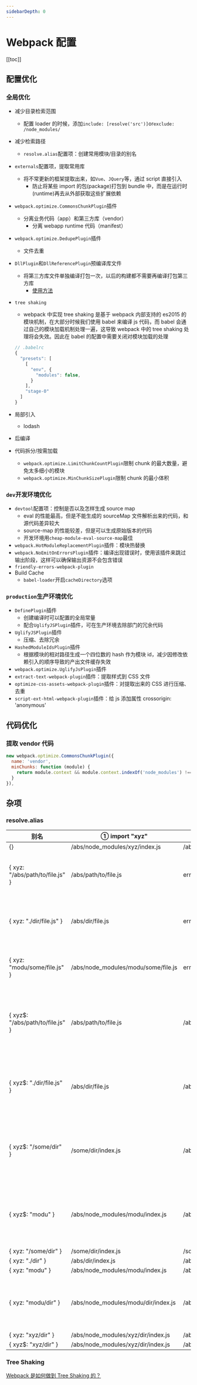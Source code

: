 ```yaml
---
sidebarDepth: 0
---
```


# Webpack 配置

[[toc]]

## 配置优化

### 全局优化

- 减少目录检索范围
  - 配置 loader 的时候，添加`include: [resolve('src')]`or`exclude: /node_modules/`
- 减少检索路径
  - `resolve.alias`配置项：创建常用模块/目录的别名
- `externals`配置项，提取常用库
  - 将不常更新的框架提取出来，如`Vue`、`JQuery`等，通过 script 直接引入
    - 防止将某些 import 的包(package)打包到 bundle 中，而是在运行时(runtime)再去从外部获取这些扩展依赖
- `webpack.optimize.CommonsChunkPlugin`插件
  - 分离业务代码（app）和第三方库（vendor）
    - 分离 webapp runtime 代码（manifest）
- `webpack.optimize.DedupePlugin`插件
  - 文件去重
- `DllPlugin`和`DllReferencePlugin`预编译库文件
  - 将第三方库文件单独编译打包一次，以后的构建都不需要再编译打包第三方库
    - [使用方法](http://www.jishux.com/plus/view-681807-1.html)
- `tree shaking`
  - webpack 中实现 tree shaking 是基于 webpack 内部支持的 es2015 的模块机制，在大部分时候我们使用 babel 来编译 js 代码，而 babel 会通过自己的模块加载机制处理一遍，这导致 webpack 中的 tree shaking 处理将会失效。因此在 babel 的配置中需要关闭对模块加载的处理

  ```js
  // .babelrc
  {
    "presets": [
      [
        "env", {
          "modules": false,
        }
      ],
      "stage-0"
    ]
  }
  ```

- 局部引入
  - lodash
- 后编译
- 代码拆分/按需加载
  - `webpack.optimize.LimitChunkCountPlugin`限制 chunk 的最大数量，避免太多细小的模块
  - `webpack.optimize.MinChunkSizePlugin`限制 chunk 的最小体积

### `dev`开发环境优化

- `devtool`配置项：控制是否以及怎样生成 source map
  - eval 的性能最高，但是不能生成的 sourceMap 文件解析出来的代码，和源代码差异较大
  - source-map 的性能较差，但是可以生成原始版本的代码
  - 开发环境用`cheap-module-eval-source-map`最佳
- `webpack.HotModuleReplacementPlugin`插件：模块热替换
- `webpack.NoEmitOnErrorsPlugin`插件：编译出现错误时，使用该插件来跳过输出阶段，这样可以确保输出资源不会包含错误
- `friendly-errors-webpack-plugin`
- Build Cache
  - `babel-loader`开启`cacheDirectory`选项

### `production`生产环境优化

- `DefinePlugin`插件
  - 创建编译时可以配置的全局常量
  - 配合`UglifyJSPlugin`插件，可在生产环境去除部门的冗余代码
- `UglifyJSPlugin`插件
  - 压缩、去除冗余
- `HashedModuleIdsPlugin`插件
  - 根据模块的相对路径生成一个四位数的 hash 作为模块 id，减少因修改依赖引入的顺序导致的产出文件缓存失效
- `webpack.optimize.UglifyJsPlugin`插件
- `extract-text-webpack-plugin`插件：提取样式到 CSS 文件
- `optimize-css-assets-webpack-plugin`插件：对提取出来的 CSS 进行压缩、去重
- `script-ext-html-webpack-plugin`插件：给 js 添加属性 crossorigin: 'anonymous'

## 代码优化

### 提取 vendor 代码

```js
new webpack.optimize.CommonsChunkPlugin({
  name: 'vendor',
  minChunks: function (module) {
    return module.context && module.context.indexOf('node_modules') !== -1
  }
}),
```

## 杂项

### resolve.alias

别名 | ① import "xyz" | ② import "xyz/file.js" | 说明
--- | --- | --- | ---
{} | /abs/node_modules/xyz/index.js | /abs/node_modules/xyz/file.js |
{ xyz: "/abs/path/to/file.js" } | /abs/path/to/file.js | error | 别名值为文件，②方式出错
{ xyz: "./dir/file.js" } | /abs/dir/file.js | error | 别名值为文件，②方式出错
{ xyz: "modu/some/file.js" } | /abs/node_modules/modu/some/file.js | error | 别名值为文件，②方式出错
{ xyz$: "/abs/path/to/file.js" } | /abs/path/to/file.js | /abs/node_modules/xyz/file.js | ②精确匹配时未匹配上，采用常规处理方式
{ xyz$: "./dir/file.js" } | /abs/dir/file.js | /abs/node_modules/xyz/file.js | ②精确匹配时未匹配上，采用常规处理方式
{ xyz$: "/some/dir" } | /some/dir/index.js | /abs/node_modules/xyz/file.js | ②精确匹配时未匹配上，采用常规处理方式
{ xyz$: "modu" } | /abs/node_modules/modu/index.js | /abs/node_modules/xyz/file.js | ②精确匹配时未匹配上，采用常规处理方式
{ xyz: "/some/dir" } | /some/dir/index.js | /some/dir/file.js |
{ xyz: "./dir" } | /abs/dir/index.js | /abs/dir/file.js |
{ xyz: "modu" } | /abs/node_modules/modu/index.js | /abs/node_modules/modu/file.js |
{ xyz: "modu/dir" } | /abs/node_modules/modu/dir/index.js | /abs/node_modules/dir/file.js | ②的结果是否有问题，丢失了 modu？
{ xyz: "xyz/dir" } | /abs/node_modules/xyz/dir/index.js | /abs/node_modules/xyz/dir/file.js |
{ xyz$: "xyz/dir" } | /abs/node_modules/xyz/dir/index.js | /abs/node_modules/xyz/file.js |

### Tree Shaking

[Webpack 是如何做到 Tree Shaking 的？](https://mp.weixin.qq.com/s/Ue0kNOMQS7mH-2-9BhYk8Q)
